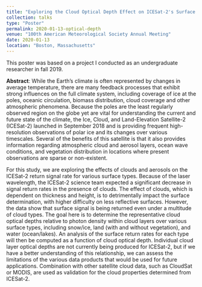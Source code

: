 ```yaml
---
title: "Exploring the Cloud Optical Depth Effect on ICESat-2's Surface Signal Determination"
collection: talks
type: "Poster"
permalink: 2020-01-13-optical-depth
venue: "100th American Meteorological Society Annual Meeting"
date: 2020-01-13
location: "Boston, Massachusetts"
---
```


This poster was based on a project I conducted as an undergraduate researcher in fall 2019.

**Abstract**: While the Earth’s climate is often represented by changes in average temperature, there are many feedback processes that exhibit strong influences on the full climate system, including coverage of ice at the poles, oceanic circulation, biomass distribution, cloud coverage and other atmospheric phenomena. Because the poles are the least regularly observed region on the globe yet are vital for understanding the current and future state of the climate, the Ice, Cloud, and Land-Elevation Satellite-2 (ICESat-2) launched in September 2018 and is providing frequent high-resolution observations of polar ice and its changes over various timescales. Several of the benefits of this satellite is that it also provides information regarding atmospheric cloud and aerosol layers, ocean wave conditions, and vegetation distribution in locations where present observations are sparse or non-existent.

For this study, we are exploring the effects of clouds and aerosols on the ICESat-2 return signal rate for various surface types. Because of the laser wavelength, the ICESat-2 science team expected a significant decrease in signal return rates in the presence of clouds. The effect of clouds, which is dependent on thickness and height, is to detrimentally impact the surface determination, with higher difficulty on less reflective surfaces. However, the data show that surface signal is being returned even under a multitude of cloud types. The goal here is to determine the representative cloud optical depths relative to photon density within cloud layers over various surface types, including snow/ice, land (with and without vegetation), and water (ocean/lakes). An analysis of the surface return rates for each type will then be computed as a function of cloud optical depth. Individual cloud layer optical depths are not currently being produced for ICESat-2, but if we have a better understanding of this relationship, we can assess the limitations of the various data products that would be used for future applications. Combination with other satellite cloud data, such as CloudSat or MODIS, are used as validation for the cloud properties determined from ICESat-2.
